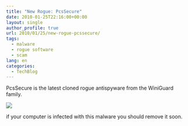 ```yaml
---
title: "New Rogue: PcsSecure"
date: 2010-01-25T22:16:00+00:00
layout: single
author_profile: true
url: 2010/01/25/new-rogue-pcssecure/
tags:
  - malware
  - rogue software
  - scam
lang: en
categories: 
  - TechBlog
---
```

PcsSecure is the latest cloned rogue antispyware from the WiniGuard family.

[![](http://2.bp.blogspot.com/_vaUVXcmC3OI/S14Q58s6keI/AAAAAAAAAv4/2UWs5uOsPBA/s640/pcssecure.jpg)](http://2.bp.blogspot.com/_vaUVXcmC3OI/S14Q58s6keI/AAAAAAAAAv4/2UWs5uOsPBA/s1600-h/pcssecure.jpg)

if your computer is infected with this malware you should remove it soon.